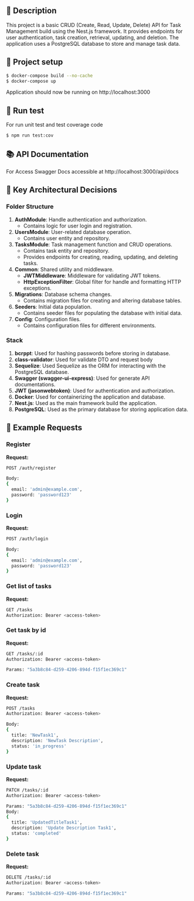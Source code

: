 ## 📖 Description

This project is a basic CRUD (Create, Read, Update, Delete) API for Task Management build using the Nest.js framework. It provides endpoints for user authentication, task creation, retrieval, updating, and deletion. The application uses a PostgreSQL database to store and manage task data.

## 🔨 Project setup

```bash
$ docker-compose build --no-cache
$ docker-compose up
```

Application should now be running on http://localhost:3000

## 🧪 Run test

For run unit test and test coverage code

```bash
$ npm run test:cov
```

## 📚 API Documentation

For Access Swagger Docs accessible at http://localhost:3000/api/docs

## 🔑 Key Architectural Decisions

### Folder Structure
1. **AuthModule**: Handle authentication and authorization.
   - Contains logic for user login and registration.
2. **UsersModule**: User-related database operation.
   - Contains user entity and repository.
3. **TasksModule**: Task management function and CRUD operations.
   - Contains task entity and repository.
   - Provides endpoints for creating, reading, updating, and deleting tasks.
4. **Common**: Shared utility and middleware.
   - **JWTMiddleware**: Middleware for validating JWT tokens.
   - **HttpExceptionFilter**: Global filter for handle and formatting HTTP exceptions.
5. **Migrations**: Database schema changes.
   - Contains migration files for creating and altering database tables.
6. **Seeders**: Initial data population.
   - Contains seeder files for populating the database with initial data.
7. **Config**: Configuration files.
   - Contains configuration files for different environments.

### Stack
1. **bcrppt**: Used for hashing passwords before storing in database. 
2. **class-validator**: Used for validate DTO and request body 
3. **Sequelize**: Used Sequelize as the ORM for interacting with the PostgreSQL database.
4. **Swagger (swagger-ui-express)**: Used for generate API documentations.
5. **JWT (jasonwebtoken)**: Used for authentication and authorization.
6. **Docker**: Used for containerizing the application and database.
7. **Nest.js**: Used as the main framework build the application.
8. **PostgreSQL**: Used as the primary database for storing application data.

## 🚀 Example Requests

### Register

**Request:**

```bash
POST /auth/register

Body:
{
  email: 'admin@example.com',
  password: 'password123'
}
```

### Login

**Request:**

```bash
POST /auth/login

Body:
{
  email: 'admin@example.com',
  password: 'password123'
}
```

### Get list of tasks

**Request:**

```bash
GET /tasks
Authorization: Bearer <access-token>
```

### Get task by id

**Request:**

```bash
GET /tasks/:id
Authorization: Bearer <access-token>

Params: "5a3b8c84-d259-4206-894d-f15f1ec369c1"
```

### Create task

**Request:**

```bash
POST /tasks
Authorization: Bearer <access-token>

Body:
{
  title: 'NewTask1',
  description: 'NewTask Description',
  status: 'in_progress'
}
```

### Update task

**Request:**

```bash
PATCH /tasks/:id
Authorization: Bearer <access-token>

Params: "5a3b8c84-d259-4206-894d-f15f1ec369c1" 
Body:
{
  title: 'UpdatedTitleTask1',
  description: 'Update Description Task1',
  status: 'completed'
}
```

### Delete task

**Request:**

```bash
DELETE /tasks/:id
Authorization: Bearer <access-token>

Params: "5a3b8c84-d259-4206-894d-f15f1ec369c1" 
```
